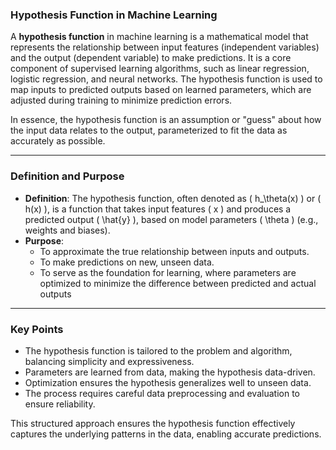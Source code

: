 ### Hypothesis Function in Machine Learning

A **hypothesis function** in machine learning is a mathematical model that represents the relationship between input features (independent variables) and the output (dependent variable) to make predictions. It is a core component of supervised learning algorithms, such as linear regression, logistic regression, and neural networks. The hypothesis function is used to map inputs to predicted outputs based on learned parameters, which are adjusted during training to minimize prediction errors.

In essence, the hypothesis function is an assumption or "guess" about how the input data relates to the output, parameterized to fit the data as accurately as possible.

---

### Definition and Purpose
- **Definition**: The hypothesis function, often denoted as \( h_\theta(x) \) or \( h(x) \), is a function that takes input features \( x \) and produces a predicted output \( \hat{y} \), based on model parameters \( \theta \) (e.g., weights and biases).
- **Purpose**:
  - To approximate the true relationship between inputs and outputs.
  - To make predictions on new, unseen data.
  - To serve as the foundation for learning, where parameters are optimized to minimize the difference between predicted and actual outputs

---

### Key Points
- The hypothesis function is tailored to the problem and algorithm, balancing simplicity and expressiveness.
- Parameters are learned from data, making the hypothesis data-driven.
- Optimization ensures the hypothesis generalizes well to unseen data.
- The process requires careful data preprocessing and evaluation to ensure reliability.

This structured approach ensures the hypothesis function effectively captures the underlying patterns in the data, enabling accurate predictions.